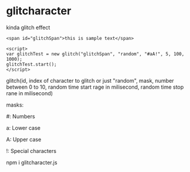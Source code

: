 # glitcharacter
kinda glitch effect
~~~~
<span id="glitchSpan">this is sample text</span>

<script>
var glitchTest = new glitch("glitchSpan", "random", "#aA!", 5, 100, 1000);
glitchTest.start();
</script>
~~~~

glitch(id, index of character to glitch or just "random", mask, number between 0 to 10, random time start rage in milisecond,  random time stop rane in milisecond)


masks:

#: Numbers

a: Lower case

A: Upper case

!: Special characters

npm i glitcharacter.js
